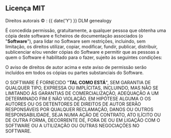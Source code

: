 ## Licença MIT

Direitos autorais &copy; : {{ date('Y') }} DLM genealogy

É concedida permissão, gratuitamente, a qualquer pessoa que obtenha uma cópia
deste software e ficheiros de documentação associados (o "<b>Software</b>"), para lidar
no Software sem restrições, incluindo, sem limitação, os direitos
utilizar, copiar, modificar, fundir, publicar, distribuir, sublicenciar e/ou vender
cópias do Software e permitir que as pessoas a quem o Software é
habilitado para o fazer, sujeito às seguintes condições:

O aviso de direitos de autor acima e este aviso de permissão serão incluídos em todos os
cópias ou partes substanciais do Software.

O SOFTWARE É FORNECIDO "<b>TAL COMO ESTÁ</b>", SEM GARANTIA DE QUALQUER TIPO, EXPRESSA OU
IMPLÍCITAS, INCLUINDO, MAS NÃO SE LIMITANDO ÀS GARANTIAS DE COMERCIALIZAÇÃO,
ADEQUAÇÃO A UM DETERMINADO FIM E NÃO VIOLAÇÃO. EM HIPÓTESE ALGUMA O
OS AUTORES OU OS DETENTORES DE DIREITOS DE AUTOR SERÃO RESPONSÁVEIS POR QUALQUER RECLAMAÇÃO, DANOS OU OUTROS
RESPONSABILIDADE, SEJA NUMA AÇÃO DE CONTRATO, ATO ILÍCITO OU DE OUTRA FORMA, DECORRENTE DE,
FORA DE OU EM LIGAÇÃO COM O SOFTWARE OU A UTILIZAÇÃO OU OUTRAS NEGOCIAÇÕES NO
SOFTWARE.
